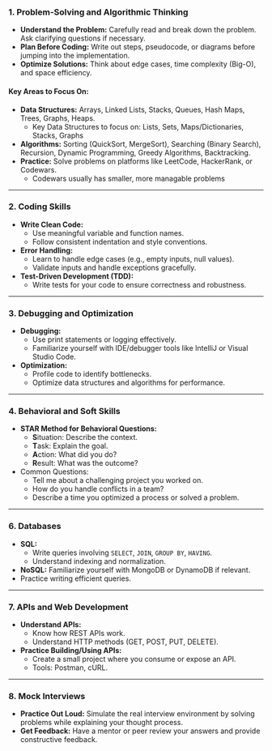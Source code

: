 ### **1. Problem-Solving and Algorithmic Thinking**
- **Understand the Problem:** Carefully read and break down the problem. Ask clarifying questions if necessary.
- **Plan Before Coding:** Write out steps, pseudocode, or diagrams before jumping into the implementation.
- **Optimize Solutions:** Think about edge cases, time complexity (Big-O), and space efficiency.

#### Key Areas to Focus On:
- **Data Structures:** Arrays, Linked Lists, Stacks, Queues, Hash Maps, Trees, Graphs, Heaps.
  - Key Data Structures to focus on: Lists, Sets, Maps/Dictionaries, Stacks, Graphs
- **Algorithms:** Sorting (QuickSort, MergeSort), Searching (Binary Search), Recursion, Dynamic Programming, Greedy Algorithms, Backtracking.
- **Practice:** Solve problems on platforms like LeetCode, HackerRank, or Codewars.
  - Codewars usually has smaller, more managable problems

---

### **2. Coding Skills**
- **Write Clean Code:**
  - Use meaningful variable and function names.
  - Follow consistent indentation and style conventions.
- **Error Handling:**
  - Learn to handle edge cases (e.g., empty inputs, null values).
  - Validate inputs and handle exceptions gracefully.
- **Test-Driven Development (TDD):**
  - Write tests for your code to ensure correctness and robustness.

---

### **3. Debugging and Optimization**
- **Debugging:**
  - Use print statements or logging effectively.
  - Familiarize yourself with IDE/debugger tools like IntelliJ or Visual Studio Code.
- **Optimization:**
  - Profile code to identify bottlenecks.
  - Optimize data structures and algorithms for performance.

---

### **4. Behavioral and Soft Skills**
- **STAR Method for Behavioral Questions:**
  - **S**ituation: Describe the context.
  - **T**ask: Explain the goal.
  - **A**ction: What did you do?
  - **R**esult: What was the outcome?
- Common Questions:
  - Tell me about a challenging project you worked on.
  - How do you handle conflicts in a team?
  - Describe a time you optimized a process or solved a problem.

---

### **6. Databases**
- **SQL:**
  - Write queries involving `SELECT`, `JOIN`, `GROUP BY`, `HAVING`.
  - Understand indexing and normalization.
- **NoSQL:** Familiarize yourself with MongoDB or DynamoDB if relevant.
- Practice writing efficient queries.

---

### **7. APIs and Web Development**
- **Understand APIs:**
  - Know how REST APIs work.
  - Understand HTTP methods (GET, POST, PUT, DELETE).
- **Practice Building/Using APIs:**
  - Create a small project where you consume or expose an API.
  - Tools: Postman, cURL.

---

### **8. Mock Interviews**
- **Practice Out Loud:** Simulate the real interview environment by solving problems while explaining your thought process.
- **Get Feedback:** Have a mentor or peer review your answers and provide constructive feedback.

